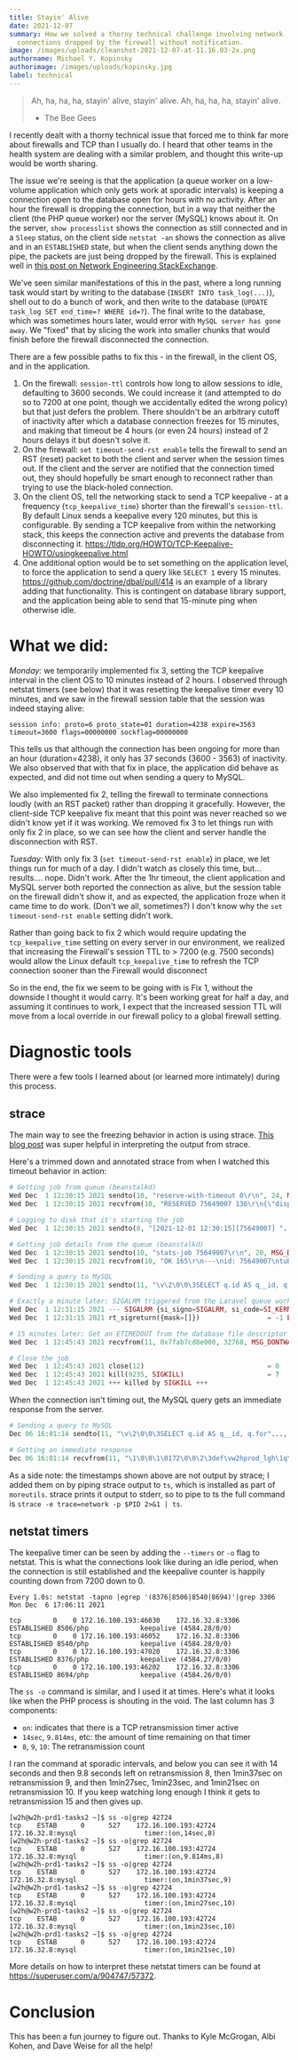 ```yaml
---
title: Stayin' Alive
date: 2021-12-07
summary: How we solved a thorny technical challenge involving network
  connections dropped by the firewall without notification.
image: /images/uploads/cleanshot-2021-12-07-at-11.16.03-2x.png
authorname: Michael Y. Kopinsky
authorimage: /images/uploads/kopinsky.jpg
label: technical
---
```

> Ah, ha, ha, ha, stayin' alive, stayin' alive.
> Ah, ha, ha, ha, stayin' alive.
> - The Bee Gees


I recently dealt with a thorny technical issue that forced me to think far more about firewalls and TCP than I usually do. I heard that other teams in the health system are dealing with a similar problem, and thought this write-up would be worth sharing.

The issue we're seeing is that the application (a queue worker on a low-volume application which only gets work at sporadic intervals) is keeping a connection open to the database open for hours with no activity. After an hour the firewall is dropping the connection, but in a way that neither the client (the PHP queue worker) nor the server (MySQL) knows about it. On the server, `show processlist` shows the connection as still connected and in a `Sleep` status, on the client side `netstat -an` shows the connection as alive and in an `ESTABLISHED` state, but when the client sends anything down the pipe, the packets are just being dropped by the firewall. This is explained well in [this post on Network Engineering StackExchange](https://networkengineering.stackexchange.com/questions/46025/how-would-a-firewall-kill-a-tcp-connection-without-rst-or-fin).

We've seen similar manifestations of this in the past, where a long running task would start by writing to the database (`INSERT INTO task_log(...)`), shell out to do a bunch of work, and then write to the database (`UPDATE task_log SET end_time=? WHERE id=?`). The final write to the database, which was sometimes hours later, would error with `MySQL server has gone away`. We "fixed" that by slicing the work into smaller chunks that would finish before the firewall disconnected the connection.

There are a few possible paths to fix this - in the firewall, in the client  OS, and in the application.

1. On the firewall: `session-ttl` controls how long to allow sessions to idle, defaulting to 3600 seconds. We could increase it (and attempted to do so to 7200 at one point, though we accidentally edited the wrong policy) but that just defers the problem. There shouldn't be an arbitrary cutoff of inactivity after which a database connection freezes for 15 minutes, and making that timeout be 4 hours (or even 24 hours) instead of 2 hours delays it but doesn't solve it.
2. On the firewall: `set timeout-send-rst enable` tells the firewall to send an RST (reset) packet to both the client and server when the session times out. If the client and the server are notified that the connection timed out, they should hopefully be smart enough to reconnect rather than trying to use the black-holed connection.
3. On the client OS, tell the networking stack to send a TCP keepalive - at a frequency (`tcp_keepalive_time`) shorter than the firewall's `session-ttl`. By default Linux sends a keepalive every 120 minutes, but this is configurable. By sending a TCP keepalive from within the networking stack, this keeps the connection active and prevents the database from disconnecting it. https://tldp.org/HOWTO/TCP-Keepalive-HOWTO/usingkeepalive.html
4. One additional option would be to set something on the application level, to force the application to send a query like `SELECT 1` every 15 minutes. https://github.com/doctrine/dbal/pull/414 is an example of a library adding that functionality. This is contingent on database library support, and the application being able to send that 15-minute ping when otherwise idle.


# What we did:
*Monday:* we temporarily implemented fix 3, setting the TCP keepalive interval in the client OS to 10 minutes instead of 2 hours. I observed through netstat timers (see below) that it was resetting the keepalive timer every 10 minutes, and we saw in the firewall session table that the session was indeed staying alive:

```
session info: proto=6 proto_state=01 duration=4238 expire=3563 timeout=3600 flags=00000000 sockflag=00000000
```

This tells us that although the connection has been ongoing for more than an hour (duration=4238), it only has 37 seconds (3600 - 3563) of inactivity. We also observed that with that fix in place, the application did behave as expected, and did not time out when sending a query to MySQL.

We also implemented fix 2, telling the firewall to terminate connections loudly (with an RST packet) rather than dropping it gracefully. However, the client-side TCP keepalive fix meant that this point was never reached so we didn't know yet if it was working. We removed fix 3 to let things run with only fix 2 in place, so we can see how the client and server handle the disconnection with RST.

*Tuesday:* With only fix 3 (`set timeout-send-rst enable`) in place, we let things run for much of a day. I didn't watch as closely this time, but... results.... nope. Didn't work. After the 1hr timeout, the client application and MySQL server both reported the connection as alive, but the session table on the firewall didn't show it, and as expected, the application froze when it came time to do work. (Don't we all, sometimes?) I don't know why the `set timeout-send-rst enable` setting didn't work.

Rather than going back to fix 2 which would require updating the `tcp_keepalive_time` setting on every server in our environment, we realized that increasing the Firewall's session TTL to > 7200 (e.g. 7500 seconds) would allow the Linux default `tcp_keepalive_time` to refresh the TCP connection sooner than the Firewall would disconnect

So in the end, the fix we seem to be going with is Fix 1, without the downside I thought it would carry. It's been working great for half a day, and assuming it continues to work, I expect that the increased session TTL will move from a local override in our firewall policy to a global firewall setting.

# Diagnostic tools

There were a few tools I learned about (or learned more intimately) during this process.

## strace

The main way to see the freezing behavior in action is using strace. [This blog post](https://shubhamjain.co/2015/09/10/debugging-stuck-php-fpm-process-with-strace/) was super helpful in interpreting the output from strace.

Here's a trimmed down and annotated strace from when I watched this timeout behavior in action:

```php
# Getting job from queue (beanstalkd)
Wed Dec  1 12:30:15 2021 sendto(10, "reserve-with-timeout 0\r\n", 24, MSG_DONTWAIT, NULL, 0) = 24
Wed Dec  1 12:30:15 2021 recvfrom(10, "RESERVED 75649007 136\r\n{\"display"..., 8192, MSG_DONTWAIT, NULL, NULL) = 161

# Logging to disk that it's starting the job
Wed Dec  1 12:30:15 2021 sendto(8, "[2021-12-01 12:30:15][75649007] "..., 58, MSG_DONTWAIT, NULL, 0) = 58

# Getting job details from the queue (beanstalkd)
Wed Dec  1 12:30:15 2021 sendto(10, "stats-job 75649007\r\n", 20, MSG_DONTWAIT, NULL, 0) = 20
Wed Dec  1 12:30:15 2021 recvfrom(10, "OK 165\r\n---\nid: 75649007\ntube: l"..., 8192, MSG_DONTWAIT, NULL, NULL) = 175

# Sending a query to MySQL
Wed Dec  1 12:30:15 2021 sendto(11, "\v\2\0\0\3SELECT q.id AS q__id, q.for"..., 527, MSG_DONTWAIT, NULL, 0) = 527

# Exactly a minute later: SIGALRM triggered from the Laravel queue worker runner. This is the job trying to timing out, but failing because it's still stuck with a pending network request
Wed Dec  1 12:31:15 2021 --- SIGALRM {si_signo=SIGALRM, si_code=SI_KERNEL} ---
Wed Dec  1 12:31:15 2021 rt_sigreturn({mask=[]})                 = -1 EINTR (Interrupted system call)

# 15 minutes later: Get an ETIMEDOUT from the database file descriptor
Wed Dec  1 12:45:43 2021 recvfrom(11, 0x7fab7cd8e000, 32768, MSG_DONTWAIT, NULL, NULL) = -1 ETIMEDOUT (Connection timed out)

# Close the job
Wed Dec  1 12:45:43 2021 close(12)                               = 0
Wed Dec  1 12:45:43 2021 kill(9235, SIGKILL)                     = ?
Wed Dec  1 12:45:43 2021 +++ killed by SIGKILL +++
```

When the connection isn't timing out, the MySQL query gets an immediate response from the server.

```php
# Sending a query to MySQL
Dec 06 16:01:14 sendto(11, "\v\2\0\0\3SELECT q.id AS q__id, q.for"..., 527, MSG_DONTWAIT, NULL, 0) = 527

# Getting an immediate response
Dec 06 16:01:14 recvfrom(11, "\1\0\0\1\0172\0\0\2\3def\vw2hprod_lgh\1q\tqueu"..., 32768, MSG_DONTWAIT, NULL, NULL) = 1189
```

As a side note: the timestamps shown above are not output by strace; I added them on by piping strace output to `ts`, which is installed as part of `moreutils`. strace prints it output to stderr, so to pipe to ts the full command is `strace -e trace=network -p $PID 2>&1 | ts`.

## netstat timers

The keepalive timer can be seen by adding the `--timers` or `-o` flag to netstat. This is what the connections look like during an idle period, when the connection is still established and the keepalive counter is happily counting down from 7200 down to 0.

```
Every 1.0s: netstat -tapno |egrep '(8376|8506|8540|8694)'|grep 3306                              Mon Dec  6 17:06:11 2021

tcp        0    0 172.16.100.193:46030    172.16.32.8:3306        ESTABLISHED 8506/php             keepalive (4584.28/0/0)
tcp        0    0 172.16.100.193:46052    172.16.32.8:3306        ESTABLISHED 8540/php             keepalive (4584.28/0/0)
tcp        0    0 172.16.100.193:47020    172.16.32.8:3306        ESTABLISHED 8376/php             keepalive (4584.27/0/0)
tcp        0    0 172.16.100.193:46202    172.16.32.8:3306        ESTABLISHED 8694/php             keepalive (4584.26/0/0)
```

The `ss -o` command is similar, and I used it at times. Here's what it looks like when the PHP process is shouting in the void. The last column has 3 components:

* `on`: indicates that there is a TCP retransmission timer active
* `14sec`, `9.814ms`, etc: the amount of time remaining on that timer
* `8`, `9`, `10`: The retransmission count

I ran the command at sporadic intervals, and below you can see it with 14 seconds and then 9.8 seconds left on retransmission 8, then 1min37sec on retransmission 9, and then 1min27sec, 1min23sec, and 1min21sec on retransmission 10. If you keep watching long enough I think it gets to retransmission 15 and then gives up.

```
[w2h@w2h-prd1-tasks2 ~]$ ss -o|grep 42724
tcp    ESTAB      0      527    172.16.100.193:42724                172.16.32.8:mysql                 timer:(on,14sec,8)
[w2h@w2h-prd1-tasks2 ~]$ ss -o|grep 42724
tcp    ESTAB      0      527    172.16.100.193:42724                172.16.32.8:mysql                 timer:(on,9.814ms,8)
[w2h@w2h-prd1-tasks2 ~]$ ss -o|grep 42724
tcp    ESTAB      0      527    172.16.100.193:42724                172.16.32.8:mysql                 timer:(on,1min37sec,9)
[w2h@w2h-prd1-tasks2 ~]$ ss -o|grep 42724
tcp    ESTAB      0      527    172.16.100.193:42724                172.16.32.8:mysql                 timer:(on,1min27sec,10)
[w2h@w2h-prd1-tasks2 ~]$ ss -o|grep 42724
tcp    ESTAB      0      527    172.16.100.193:42724                172.16.32.8:mysql                 timer:(on,1min23sec,10)
[w2h@w2h-prd1-tasks2 ~]$ ss -o|grep 42724
tcp    ESTAB      0      527    172.16.100.193:42724                172.16.32.8:mysql                 timer:(on,1min21sec,10)
```

More details on how to interpret these netstat timers can be found at https://superuser.com/a/904747/57372.

# Conclusion

This has been a fun journey to figure out. Thanks to Kyle McGrogan, Albi Kohen, and Dave Weise for all the help!

